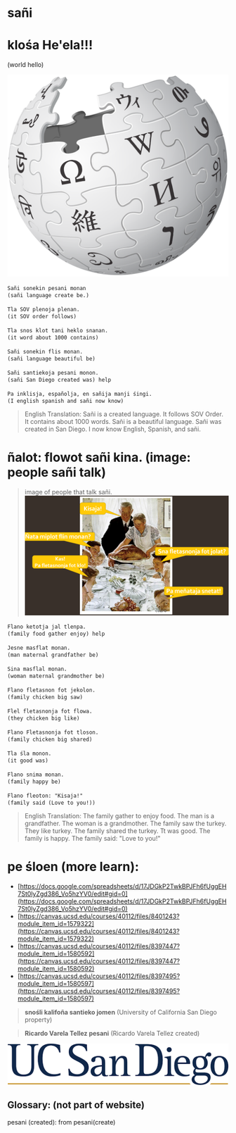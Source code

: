 # **sañi**

#  **klośa He'ela!!!**
(world hello)

![wiki](wiki.svg.png)

```
Sañi sonekin pesani monan
(sañi language create be.) 

Tla SOV plenoja plenan.
(it SOV order follows) 

Tla snos klot tani heklo snanan.
(it word about 1000 contains) 

Sañi sonekin flis monan.
(sañi language beautiful be)

Sañi santiekoja pesani monon.
(sañi San Diego created was) help

Pa inklisja, españolja, en sañija manji śingi.
(I english spanish and sañi now know) 
```
> English Translation: Sañi is a created language. It follows SOV Order. It contains about 1000 words. Sañi is a beautiful language. Sañi was created in San Diego. I now know English, Spanish, and sañi. 

# **ñalot: flowot sañi kina. (image: people sañi talk)**
> image of people that talk sañi.
![people talking](talk.png)

```
Flano ketotja jal tlenpa.
(family food gather enjoy) help

Jesne masflat monan.
(man maternal grandfather be)

Sina masflal monan.
(woman maternal grandmother be)

Flano fletasnon fot jekolon.
(family chicken big saw)

Flel fletasnonja fot flowa.
(they chicken big like)

Flano Fletasnonja fot tloson.
(family chicken big shared)

Tla śla monon.
(it good was)

Flano snima monan.
(family happy be)

Flano fleoton: "Kisaja!"
(family said (Love to you!))
```
> English Translation: The family gather to enjoy food. The man is a grandfather. The woman is a grandmother. The family saw the turkey. They like turkey. The family shared the turkey. Tt was good. The family is happy. The family said: "Love to you!"

# **pe śloen (more learn):**
- [https://docs.google.com/spreadsheets/d/17JDGkP2TwkBPJFh6fUggEH7St0lyZgd386_Vo5hzYV0/edit#gid=0](https://docs.google.com/spreadsheets/d/17JDGkP2TwkBPJFh6fUggEH7St0lyZgd386_Vo5hzYV0/edit#gid=0) 
- [https://canvas.ucsd.edu/courses/40112/files/8401243?module_item_id=1579322](https://canvas.ucsd.edu/courses/40112/files/8401243?module_item_id=1579322) 
-  [https://canvas.ucsd.edu/courses/40112/files/8397447?module_item_id=1580592](https://canvas.ucsd.edu/courses/40112/files/8397447?module_item_id=1580592)
- [https://canvas.ucsd.edu/courses/40112/files/8397495?module_item_id=1580597](https://canvas.ucsd.edu/courses/40112/files/8397495?module_item_id=1580597)

> **snośli kalifoña santieko jomen**
(University of California San Diego property)

> **Ricardo Varela Tellez pesani** (Ricardo Varela Tellez created)

![ucsd](ucsd.png)



## Glossary: (not part of website)
pesani (created): from pesani(create)